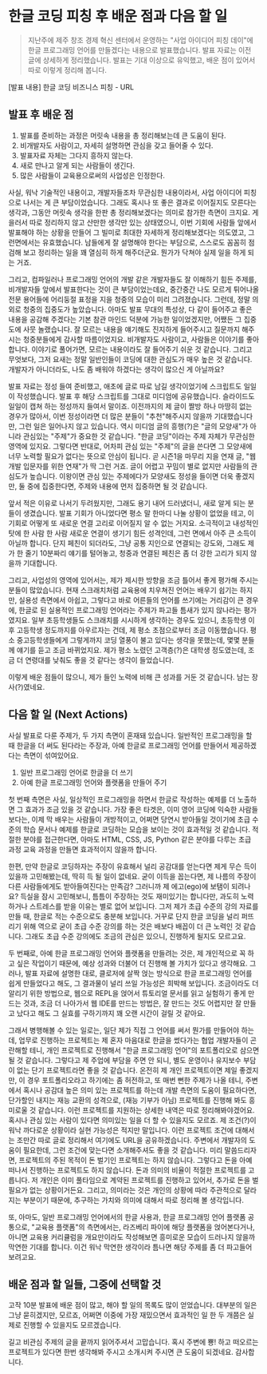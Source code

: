# 한글 코딩 피칭 후 배운 점과 다음 할 일

> 지난주에 제주 창조 경제 혁신 센터에서 운영하는 "사업 아이디어 피칭 데이"에 한글 프로그래밍 언어를 만들겠다는 내용으로 발표했습니다. 발표 자료는 이전 글에 상세하게 정리했습니다. 발표는 기대 이상으로 유익했고, 배운 점이 있어서 따로 이렇게 정리해 봅니다.

[발표 내용] 한글 코딩 비즈니스 피칭 - URL

## 발표 후 배운 점

1. 발표를 준비하는 과정은 머릿속 내용을 총 정리해보는데 큰 도움이 된다.
1. 비개발자도 사람이고, 자세히 설명하면 관심을 갖고 들어줄 수 있다.
1. 발표자료 자체는 그다지 흥하지 않는다.
1. 새로 만나고 알게 되는 사람들이 생긴다.
1. 많은 사람들이 교육용으로써의 사업성은 인정한다.

사실, 워낙 기술적인 내용이고, 개발자들조차 무관심한 내용이라서, 사업 아이디어 피칭으로 나서는 게 큰 부담이었습니다. 그래도 혹시나 또 좋은 결과로 이어질지도 모른다는 생각과, 그동안 머릿속 생각을 한판 총 정리해보겠다는 의미로 참가한 측면이 크지요. 게을러서 따로 정리하지 않고 산만한 생각만 있는 상태였으니, 이번 기회에 사람들 앞에서 발표해야 하는 상황을 만들어 그 빌미로 최대한 자세하게 정리해보겠다는 의도였고, 그런면에서는 유효했습니다. 남들에게 잘 설명해야 한다는 부담으로, 스스로도 꼼꼼히 점검해 보고 정리하는 일을 꽤 열심히 하게 해주더군요. 뭔가가 닥쳐야 실제 일을 하게 되는 거죠.

그리고, 컴파일러나 프로그래밍 언어의 개발 같은 개발자들도 잘 이해하기 힘든 주제를, 비개발자들 앞에서 발표한다는 것이 큰 부담이었는데요, 중간중간 나도 모르게 튀어나올 전문 용어들에 어리둥절 표정을 지을 청중의 모습이 미리 그려졌습니다. 그런데, 정말 의외로 청중의 집중도가 높았습니다. 아마도 발표 무대의 특성상, 다 같이 들어주고 좋은 내용을 공감해 주겠다는 기본 참관 마인드 덕분에 가능한 일이었겠지만, 어쨌든 그 집중도에 사뭇 놀랬습니다. 잘 모르는 내용을 얘기해도 진지하게 들어주시고 질문까지 해주시는 청중분들에게 감사할 따름이었지요. 비개발자도 사람이고, 사람들은 이야기를 좋아합니다. 이야기로 풀어가면, 모르는 내용이라도 잘 들어주기 쉬운 것 같습니다. 그리고 무엇보다, 그저 요새는 정말 일반인들이 코딩에 대한 관심도가 매우 높은 것 같습니다. 개발자가 아니더라도, 나도 좀 배워야 하겠다는 생각이 많으신 게 아닐까요?

발표 자료는 정성 들여 준비했고, 애초에 글로 따로 남길 생각이었기에 스크립트도 일일이 작성했습니다. 발표 후 해당 스크립트를 그대로 미디엄에 공유했습니다. 슬라이드도 일일이 캡쳐 하는 정성까지 들여서 말이죠. 이전까지의 제 글이 짤방 하나 마땅히 없는 경우가 많아서, 이번 정성이라면 더 많은 분들이 "추천"해주시지 않을까 기대했습니다만, 그런 일은 일어나지 않고 있습니다. 역시 미디엄 글의 흥행(?)은 "글의 모양새"가 아니라 관심있는 "주제"가 중요한 것 같습니다. "한글 코딩"이라는 주제 자체가 무관심한 영역에 있지요. 그렇다면 반대로, 어차피 관심 있는 "주제"의 글을 쓴다면 그 모양새에 너무 노력할 필요가 없다는 뜻으로 안심이 됩니다. 곧 시즌1을 마무리 지을 연재 글, "웹 개발 입문자를 위한 연재"가 딱 그런 거죠. 글이 어렵고 꾸밈이 별로 없지만 사람들의 관심도가 높습니다. 이왕이면 관심 있는 주제에다가 모양새도 정성을 들이면 더욱 좋겠지만, 둘 중에 집중한다면, 주제와 내용에 먼저 집중하면 될 것 같습니다.

앞서 적은 이유로 나서기 두려웠지만, 그래도 용기 내어 드러냈더니, 새로 알게 되는 분들이 생겼습니다. 발표 기회가 아니었다면 평소 말 한마디 나눌 상황이 없었을 테고, 이 기회로 어떻게 또 새로운 연결 고리로 이어질지 알 수 없는 거지요. 소극적이고 내성적인 탓에 한 사람 한 사람 새로운 연결이 생기기 힘든 성격인데, 그런 면에서 아주 큰 소득이 아닐까 합니다. 단지 페친이 되더라도, 그냥 공통 지인으로 연결되는 강도와, 그래도 제가 한 줄기 10분짜리 얘기를 털어놓고, 청중과 연결된 페친은 좀 더 강한 고리가 되지 않을까 기대합니다.

그리고, 사업성의 영역에 있어서는, 제가 제시한 방향을 조금 틀어서 좋게 평가해 주시는 분들이 많았습니다. 현재 스크래치처럼 교육용에 치우쳐진 언어는 배우기 쉽기는 하지만, 실용성 측면에서 아쉽고, 그렇다고 바로 어른들의 언어를 쓰기에는 거리감이 큰 경우에, 한글로 된 실용적인 프로그래밍 언어라는 주제가 파고들 틈새가 있지 않나라는 평가였지요. 일부 초등학생들도 스크래치를 시시하게 생각하는 경우도 있으니, 초등학생 이후 고등학생 정도까지를 아우르자는 건데, 제 평소 초점으로부터 조금 이동했습니다. 평소 중고등학생들에게 그렇게까지 코딩 열풍이 불고 있다는 생각을 못했는데, 몇몇 분들께 얘기를 듣고 조금 바뀌었지요. 제가 평소 노렸던 고객층(?)은 대학생 정도였는데, 조금 더 연령대를 낮춰도 좋을 것 같다는 생각이 들었습니다.

이렇게 배운 점들이 많으니, 제가 들인 노력에 비해 큰 성과를 거둔 것 같습니다. 남는 장사(?)였네요.

## 다음 할 일 (Next Actions)

사실 발표로 다룬 주제가, 두 가지 측면이 혼재돼 있습니다. 일반적인 프로그래밍을 할 때 한글을 더 써도 된다라는 주장과, 아예 한글로 프로그래밍 언어를 만들어서 제공하겠다는 측면이 섞여있어요.

1. 일반 프로그래밍 언어로 한글을 더 쓰기
1. 아예 한글 프로그래밍 언어와 플랫폼을 만들어 주기

첫 번째 측면은 사실, 일상적인 프로그래밍을 하면서 한글로 작성하는 예제를 더 노출하면 그 효과가 조금 있을 것 같습니다. 가장 좋은 타겟은, 이미 영어 코딩에 익숙한 사람들보다는, 이제 막 배우는 사람들이 개방적이고, 어쩌면 당연시 받아들일 것이기에 초급 수준의 학습 문서나 예제를 한글로 코딩하는 모습을 보이는 것이 효과적일 것 같습니다. 적절한 분야를 접근한다면, 아마도 HTML, CSS, JS, Python 같은 분야를 다루는 초급 과정 교육 과정을 만들면 효과적이지 않을까 합니다.

한편, 만약 한글로 코딩하자는 주장이 유효해서 널리 공감대를 얻는다면 제게 무슨 득이 있을까 고민해봤는데, 딱히 득 될 일이 없네요. 굳이 이득을 꼽는다면, 제 나름의 주장이 다른 사람들에게도 받아들여진다는 만족감? 그러니까 제 에고(ego)에 보탬이 되려나요? 득실을 잠시 고민해보니, 틈틈이 주장하는 것도 재미있기는 합니다만, 과도히 노력하거나 스트레스를 받을 이유는 별로 없어 보입니다. 그저 제가 초급 수준의 강의 자료를 만들 때, 한글로 적는 수준으로도 충분해 보입니다. 거꾸로 단지 한글 코딩을 널리 퍼뜨리기 위해 역으로 굳이 초급 수준 강의를 하는 것은 배보다 배꼽이 더 큰 노력인 것 같습니다. 그래도 초급 수준 강의에도 조금의 관심은 있으니, 진행하게 될지도 모르고요.

두 번째로, 아예 한글 프로그래밍 언어와 플랫폼을 만들려는 것은, 제 개인적으로 꼭 하고 싶은 작업이기 때문에, 예상 성과와 더불어 더 진행해 볼 가치가 있다고 생각해요. 그러나, 발표 자료에 설명한 대로, 클로저에 살짝 얹는 방식으로 한글 프로그래밍 언어를 쉽게 만들었다고 해도, 그 결과물이 널리 쓰일 가능성은 희박해 보입니다. 조금이라도 더 알리기 위한 방법으로, 웹으로 REPL을 얹어서 튜토리얼 문서를 읽고 실험하기 좋게 만드는 것과, 조금 더 나아가서 웹 IDE를 만드는 방법은, 잘 만드는 것도 어렵지만 잘 만들고 났다고 해도 그 실효를 구하기까지 꽤 오랜 시간이 걸릴 것 같아요.

그래서 병행해볼 수 있는 일로는, 일단 제가 직접 그 언어를 써서 뭔가를 만들어야 하는데, 업무로 진행하는 프로젝트는 제 혼자 마음대로 한글을 썼다가는 협업 개발자들이 곤란해할 테니, 개인 프로젝트로 진행해서 "한글 프로그래밍 언어"의 포트폴리오로 삼으면 될 것 같습니다. 그렇다고 제 주업에 부담을 주면 안 되니, 별도 운영이나 유지보수 부담이 없는 단기 프로젝트라면 좋을 것 같습니다. 온전히 제 개인 프로젝트이면 제일 좋겠지만, 이 경우 포트폴리오라고 하기에는 좀 허전하고, 또 매번 뻔한 주제가 나올 테니, 주변에서 혹시나 공감대 높은 의미 있는 프로젝트를 하는데 개발 측면의 도움이 필요하다면, 단가할인 내지는 재능 교환의 성격으로, (재능 기부가 아님) 프로젝트를 진행해 봐도 흥미로울 것 같습니다. 이런 프로젝트를 지원하는 상세한 내역은 따로 정리해봐야겠어요. 혹시나 관심 있는 사람이 있다면 의미있는 일을 더 할 수 있을지도 모르죠. 제 조건(?)이 워낙 까다로운 상황이라 실현 가능성은 적지만 말입니다. 이런 프로젝트 조건에 대해서는 조만간 따로 글로 정리해서 여기에도 URL을 공유하겠습니다. 주변에서 개발자의 도움이 필요한데, 그런 조건에 맞는다면 소개해주셔도 좋을 것 같습니다. 미리 말씀드리자면, 프로젝트의 주된 목적이 돈 벌기인 프로젝트는 하지 않습니다. 그렇다고 돈을 아예 떠나서 진행하는 프로젝트도 하지 않습니다. 돈과 의미의 비율이 적절한 프로젝트를 고릅니다. 저 개인은 이미 풀타임으로 계약된 프로젝트를 진행하고 있어서, 추가로 돈을 벌 필요가 없는 상황이거든요. 그리고, 의미라는 것은 개인의 상황에 따라 주관적으로 달라지는 부분이기 때문에, 추구하는 가치와 의미에 대해서 따로 정리해 볼 생각입니다.

또, 아마도, 일반 프로그래밍 언어에서의 한글 사용과, 한글 프로그래밍 언어 플랫폼 공통으로, "교육용 플랫폼"의 측면에서는, 라즈베리 파이에 해당 플랫폼을 얹어본다거나, 아니면 교육용 커리큘럼을 개요만이라도 작성해보면 흥미로운 모습이 드러나지 않을까 막연한 기대를 합니다. 이건 워낙 막연한 생각이라 틈나면 해당 주제를 좀 더 파고들어 보려고요.

## 배운 점과 할 일들, 그중에 선택할 것

고작 10분 발표에 배운 점이 많고, 해야 할 일의 목록도 많이 얻었습니다. 대부분의 일은 그냥 묻히겠지만, 모르죠, 어쩌면 이중에 가장 재밌으면서  효과적인 일 한 두 개쯤은 실제로 진행할 수 있을지도 모르겠습니다.

길고 비관심 주제의 글을 끝까지 읽어주셔서 고맙습니다. 혹시 주변에 뿅! 하고 떠오르는 프로젝트가 있다면 한번 생각해봐 주시고 소개시켜 주시면 큰 도움이 되겠네요. 감사합니다.
